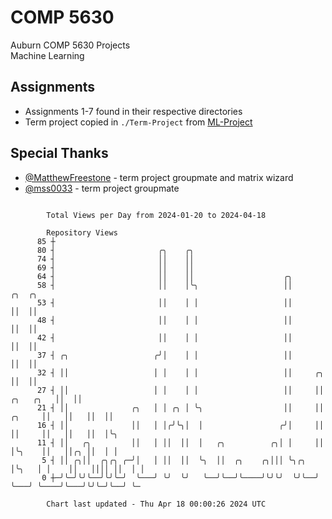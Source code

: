 # COMP 5630
Auburn COMP 5630 Projects  
Machine Learning

## Assignments
- Assignments 1-7 found in their respective directories
- Term project copied in `./Term-Project` from [ML-Project](https://github.com/wumphlett/ML-Project)

## Special Thanks
- [@MatthewFreestone](https://github.com/MatthewFreestone) - term project groupmate and matrix wizard
- [@mss0033](https://github.com/mss0033) - term project groupmate

```

        Total Views per Day from 2024-01-20 to 2024-04-18

        Repository Views
      85 ┼
      80 ┤                       ╭╮    ╭╮
      74 ┤                       ││    ││
      69 ┤                       ││    ││
      64 ┤                       ││    ││                    ╭╮
      58 ┤                       ││    │╰╮                   ││                            ╭╮  ╭╮
      53 ┤                       ││    │ │                   ││                            ││  ││
      48 ┤                       ││    │ │                   ││                            ││  ││
      42 ┤                       ││    │ │                   ││                            ││  ││
      37 ┤ ╭╮                   ╭╯│    │ │                   ││                            ││  ││
      32 ┤ ││                   │ │    │ │                   ││     ╭╮                     ││  ││
      27 ┤ ││                   │ │    │ │                   ││     ││           ╭╮   ╭╮   ││  ││
      21 ┤ ││              ╭╮   │ │ ╭╮ │ ╰╮                  ││     ││    ╭╮     ││   ││   ││  ││
      16 ┤ ││              ││   │ │╭╯╰╮│  │                 ╭╯│     ││    ││     ││   ││   ││  │╰╮
      11 ┤ ││   ╭╮         ││   │ ││  ││  │   ╭╮          ╭╮│ │     ││    │╰╮    ││   ││╭╮ ││  │ │
       5 ┤ ││ ╭╮││  ╭╮╭╮ ╭─╯│   │ ││  ││  ╰╮  ││  ╭╮    ╭╮│││ ╰╮╭╮  │╰╮   │ │    ││   ││││ ││  │ │
       0 ┼─╯╰─╯╰╯╰──╯╰╯╰─╯  ╰───╯ ╰╯  ╰╯   ╰──╯╰──╯╰────╯╰╯╰╯  ╰╯╰──╯ ╰───╯ ╰────╯╰───╯╰╯╰─╯╰──╯ ╰─

        Chart last updated - Thu Apr 18 00:00:26 2024 UTC
        
```
